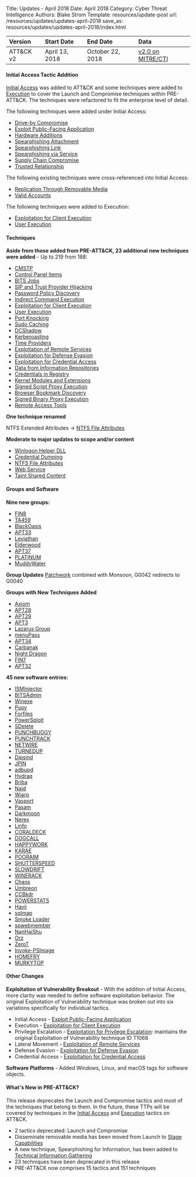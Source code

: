 Title: Updates - April 2018
Date: April 2018
Category: Cyber Threat Intelligence
Authors: Blake Strom
Template: resources/update-post
url: /resources/updates/updates-april-2018
save_as: resources/updates/updates-april-2018/index.html

| Version | Start Date | End Date | Data |
|:--------|:-----------|:---------|:-----|
| ATT&CK v2 | April 13, 2018 | October 22, 2018 | [v2.0 on MITRE/CTI](https://github.com/mitre/cti/releases/tag/ATT%26CK-v2.0) | 

#### Initial Access Tactic Addition

[Initial Access](/tactics/TA0001) was added to ATT&CK and some techniques were added to [Execution](/tactics/TA0002) to cover the Launch and Compromise techniques within PRE-ATT&CK. The techniques were refactored to fit the enterprise level of detail.

The following techniques were added under Initial Access:

* [Drive-by Compromise](/techniques/T1189)
* [Exploit Public-Facing Application](/techniques/T1190)
* [Hardware Additions](/techniques/T1200)
* [Spearphishing Attachment](/techniques/T1193)
* [Spearphishing Link](/techniques/T1192)
* [Spearphishing via Service](/techniques/T1194)
* [Supply Chain Compromise](/techniques/T1195)
* [Trusted Relationship](/techniques/T1199)


The following existing techniques were cross-referenced into Initial Access:

* [Replication Through Removable Media](/techniques/T1091)
* [Valid Accounts](/techniques/T1078)

The following techniques were added to Execution:

* [Exploitation for Client Execution](/techniques/T1203)
* [User Execution](/techniques/T1204)

#### Techniques

**Aside from those added from PRE-ATT&CK, 23 additional new techniques were added** - Up to 219 from 188:

* [CMSTP](/techniques/T1191)
* [Control Panel Items](/techniques/T1196)
* [BITS Jobs](/techniques/T1197)
* [SIP and Trust Provider Hijacking](/techniques/T1198)
* [Password Policy Discovery](/techniques/T1201)
* [Indirect Command Execution](/techniques/T1202)
* [Exploitation for Client Execution](/techniques/T1203)
* [User Execution](/techniques/T1204)
* [Port Knocking](/techniques/T1205)
* [Sudo Caching](/techniques/T1206)
* [DCShadow](/techniques/T1207)
* [Kerberoasting](/techniques/T1208)
* [Time Providers](/techniques/T1209)
* [Exploitation of Remote Services](/techniques/T1210)
* [Exploitation for Defense Evasion](/techniques/T1211)
* [Exploitation for Credential Access](/techniques/T1212)
* [Data from Information Repositories](/techniques/T1213)
* [Credentials in Registry](/techniques/T1214)
* [Kernel Modules and Extensions](/techniques/T1215)
* [Signed Script Proxy Execution](/techniques/T1216)
* [Browser Bookmark Discovery](/techniques/T1217)
* [Signed Binary Proxy Execution](/techniques/T1218)
* [Remote Access Tools](/techniques/T1219)

**One technique renamed**

NTFS Extended Attributes -> [NTFS File Attributes](/techniques/T1096)

**Moderate to major updates to scope and/or content**

* [Winlogon Helper DLL](/techniques/T1004)
* [Credential Dumping](/techniques/T1003)
* [NTFS File Attributes](/techniques/T1096)
* [Web Service](/techniques/T1102)
* [Taint Shared Content](/techniques/T1080)

#### Groups and Software

**Nine new groups:**

* [FIN8](/groups/G0061)
* [TA459](/groups/G0062)
* [BlackOasis](/groups/G0063)
* [APT33](/groups/G0064)
* [Leviathan](/groups/G0065)
* [Elderwood](/groups/G0066)
* [APT37](/groups/G0067)
* [PLATINUM](/groups/G0068)
* [MuddyWater](/groups/G0069)

**Group Updates** [Patchwork](/groups/G0040) combined with Monsoon, G0042 redirects to G0040

**Groups with New Techniques Added**

* [Axiom](/groups/G0001)
* [APT28](/groups/G0007)
* [APT29](/groups/G0016)
* [APT3](/groups/G0022)
* [Lazarus Group](/groups/G0032)
* [menuPass](/groups/G0045)
* [APT34](/groups/G0057)
* [Carbanak](/groups/G0008)
* [Night Dragon](/groups/G0014)
* [FIN7](/groups/G0046)
* [APT32](/groups/G0050)

**45 new software entries:**

* [ISMInjector](/software/S0189)
* [BITSAdmin](/software/S0190)
* [Winexe](/software/S0191)
* [Pupy](/software/S0192)
* [Forfiles](/software/S0193)
* [PowerSploit](/software/S0194)
* [SDelete](/software/S0195)
* [PUNCHBUGGY](/software/S0196)
* [PUNCHTRACK](/software/S0197)
* [NETWIRE](/software/S0198)
* [TURNEDUP](/software/S0199)
* [Dipsind](/software/S0200)
* [JPIN](/software/S0201)
* [adbupd](/software/S0202)
* [Hydraq](/software/S0203)
* [Briba](/software/S0204)
* [Naid](/software/S0205)
* [Wiarp](/software/S0206)
* [Vasport](/software/S0207)
* [Pasam](/software/S0208)
* [Darkmoon](/software/S0209)
* [Nerex](/software/S0210)
* [Linfo](/software/S0211)
* [CORALDECK](/software/S0212)
* [DOGCALL](/software/S0213)
* [HAPPYWORK](/software/S0214)
* [KARAE](/software/S0215)
* [POORAIM](/software/S0216)
* [SHUTTERSPEED](/software/S0217)
* [SLOWDRIFT](/software/S0218)
* [WINERACK](/software/S0219)
* [Chaos](/software/S0220)
* [Umbreon](/software/S0221)
* [CCBkdr](/software/S0222)
* [POWERSTATS](/software/S0223)
* [Havij](/software/S0224)
* [sqlmap](/software/S0225)
* [Smoke Loader](/software/S0226)
* [spwebmember](/software/S0227)
* [NanHaiShu](/software/S0228)
* [Orz](/software/S0229)
* [ZeroT](/software/S0230)
* [Invoke-PSImage](/software/S0231)
* [HOMEFRY](/software/S0232)
* [MURKYTOP](/software/S0233)

#### Other Changes

**Exploitation of Vulnerability Breakout** - With the addition of Initial Access, more clarity was needed to define software exploitation behavior. The original Exploitation of Vulnerability technique was broken out into six variations specifically for individual tactics.

* Initial Access - [Exploit Public-Facing Application](/techniques/T1190)
* Execution - [Exploitation for Client Execution](/techniques/T1203)
* Privilege Escalation - [Exploitation for Privilege Escalation](/techniques/T1068): maintains the original Exploitation of Vulnerability technique ID T1068
* Lateral Movement - [Exploitation of Remote Services](/techniques/T1210)
* Defense Evasion - [Exploitation for Defense Evasion](/techniques/T1211)
* Credential Access - [Exploitation for Credential Access](/techniques/T1212)

**Software Platforms** - Added Windows, Linux, and macOS tags for software objects.

#### What's New in PRE-ATT&CK?

This release deprecates the Launch and Compromise tactics and most of the techniques that belong to them. In the future, these TTPs will be covered by techniques in the [Initial Access](/tactics/TA0001) and [Execution](/tactics/TA0002) tactics on ATT&CK.

* 2 tactics deprecated: Launch and Compromise
* Disseminate removable media has been moved from Launch to [Stage Capabilities](/tactics/TA0026/)
* A new technique, Spearphishing for Information, has been added to [Technical Information Gathering](/tactics/TA0015/)
* 23 techniques have been deprecated in this release
* PRE-ATT&CK now comprises 15 tactics and 151 techniques